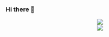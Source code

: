 ### Hi there 👋

<p align="center">
  <a href="https://skillicons.dev">
    <img src="https://skillicons.dev/icons?i=git,md,js,html,css,java,python,raspberrypi,godot,vscode" />
  </a>
  <br>
  <a>
    <img src="https://img.shields.io/badge/steam-%23000000.svg?style=for-the-badge&logo=steam&logoColor=white">
  </a>
</p>

